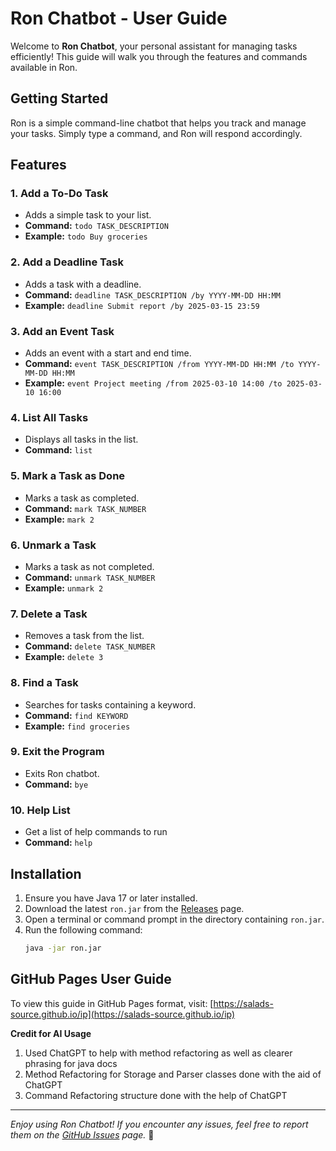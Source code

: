 # Ron Chatbot - User Guide

Welcome to **Ron Chatbot**, your personal assistant for managing tasks efficiently! This guide will walk you through the features and commands available in Ron.

## Getting Started
Ron is a simple command-line chatbot that helps you track and manage your tasks. Simply type a command, and Ron will respond accordingly.

## Features

### 1. Add a To-Do Task
- Adds a simple task to your list.
- **Command:** `todo TASK_DESCRIPTION`
- **Example:** `todo Buy groceries`

### 2. Add a Deadline Task
- Adds a task with a deadline.
- **Command:** `deadline TASK_DESCRIPTION /by YYYY-MM-DD HH:MM`
- **Example:** `deadline Submit report /by 2025-03-15 23:59`

### 3. Add an Event Task
- Adds an event with a start and end time.
- **Command:** `event TASK_DESCRIPTION /from YYYY-MM-DD HH:MM /to YYYY-MM-DD HH:MM`
- **Example:** `event Project meeting /from 2025-03-10 14:00 /to 2025-03-10 16:00`

### 4. List All Tasks
- Displays all tasks in the list.
- **Command:** `list`

### 5. Mark a Task as Done
- Marks a task as completed.
- **Command:** `mark TASK_NUMBER`
- **Example:** `mark 2`

### 6. Unmark a Task
- Marks a task as not completed.
- **Command:** `unmark TASK_NUMBER`
- **Example:** `unmark 2`

### 7. Delete a Task
- Removes a task from the list.
- **Command:** `delete TASK_NUMBER`
- **Example:** `delete 3`

### 8. Find a Task
- Searches for tasks containing a keyword.
- **Command:** `find KEYWORD`
- **Example:** `find groceries`

### 9. Exit the Program
- Exits Ron chatbot.
- **Command:** `bye`

### 10. Help List
- Get a list of help commands to run
- **Command:** `help`

## Installation
1. Ensure you have Java 17 or later installed.
2. Download the latest `ron.jar` from the [Releases](https://github.com/salads-source/ip/releases) page.
3. Open a terminal or command prompt in the directory containing `ron.jar`.
4. Run the following command:
   ```sh
   java -jar ron.jar
   ```

## GitHub Pages User Guide
To view this guide in GitHub Pages format, visit:
[https://salads-source.github.io/ip](https://salads-source.github.io/ip)

**Credit for AI Usage**
1. Used ChatGPT to help with method refactoring as well as clearer phrasing for java docs
1. Method Refactoring for Storage and Parser classes done with the aid of ChatGPT
2. Command Refactoring structure done with the help of ChatGPT

---
*Enjoy using Ron Chatbot! If you encounter any issues, feel free to report them on the [GitHub Issues](https://github.com/salads-source/ip/issues) page.* 🚀
